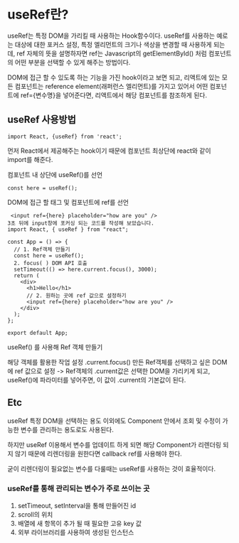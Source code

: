 # useRef란?
useRef는 특정 DOM을 가리킬 때 사용하는 Hook함수이다. useRef를 사용하는 예로는 대상에 대한 포커스 설정, 특정 엘리먼트의 크기나 색상을 변경할 때 사용하게 되는데, ref 자체의 뜻을 설명하자면 ref는 Javascript의 getElementById() 처럼 컴포넌트의 어떤 부분을 선택할 수 있게 해주는 방법이다. 

DOM에 접근 할 수 있도록 하는 기능을 가진 hook이라고 보면 되고, 리액트에 있는 모든 컴포넌트는 reference element(래퍼런스 엘리먼트)를 가지고 있어서 어떤 컴포넌트에 ref={변수명}을 넣어준다면, 리액트에서 해당 컴포넌트를 참조하게 된다.

## useRef 사용방법
```
import React, {useRef} from 'react';
```

먼저 React에서 제공해주는 hook이기 때문에 컴포넌트 최상단에 react와 같이 import를 해준다.

컴포넌트 내 상단에 useRef()를 선언
```
const here = useRef();
```
DOM에 접근 할 태그 및 컴포넌트에 ref를 선언
```
 <input ref={here} placeholder="how are you" />
3초 뒤에 input창에 포커싱 되는 코드를 작성해 보았습니다.
import React, { useRef } from "react";

const App = () => {
  // 1. Ref객체 만들기
  const here = useRef();
  2. focus( ) DOM API 호출
  setTimeout(() => here.current.focus(), 3000);
  return (
    <div>
      <h1>Hello</h1>
      // 2. 원하는 곳에 ref 값으로 설정하기
      <input ref={here} placeholder="how are you" />
    </div>
  );
};

export default App;
```
useRef() 를 사용해 Ref 객체 만들기

해당 객체를 활용한 작업 설정 .current.focus()
만든 Ref객체를 선택하고 싶은 DOM에 ref 값으로 설정 -> Ref객체의 .current값은 선택한 DOM을 가리키게 되고,
useRef()에 파라미터를 넣어주면, 이 값이 .current의 기본값이 된다.

## Etc
useRef 특정 DOM을 선택하는 용도 이외에도 Component 안에서 조회 및 수정이 가능한 변수를 관리하는 용도로도 사용된다.

하지만 useRef 이용해서 변수를 업데이트 하게 되면 해당 Component가 리렌더링 되지 않기 때문에 리렌더링을 원한다면 callback ref를 사용해야 한다.

굳이 리렌더링이 필요없는 변수를 다룰때는 useRef를 사용하는 것이 효율적이다.

### useRef를 통해 관리되는 변수가 주로 쓰이는 곳

1. setTimeout, setInterval을 통해 만들어진 id
2. scroll의 위치
3. 배열에 새 항목이 추가 될 때 필요한 고유 key 값
4. 외부 라이브러리를 사용하여 생성된 인스턴스

